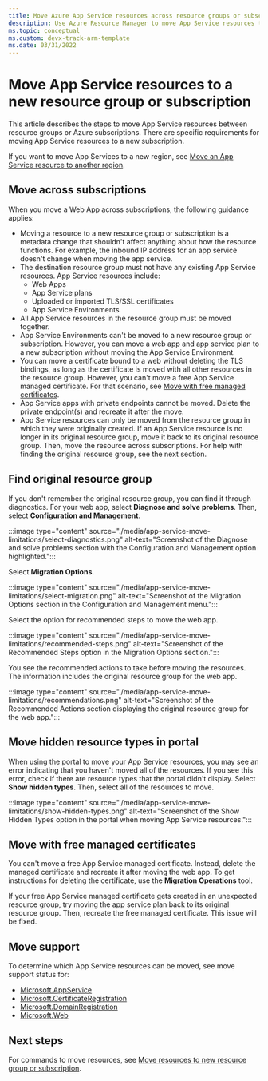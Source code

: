 ```yaml
---
title: Move Azure App Service resources across resource groups or subscriptions
description: Use Azure Resource Manager to move App Service resources to a new resource group or subscription.
ms.topic: conceptual
ms.custom: devx-track-arm-template
ms.date: 03/31/2022
---
```


# Move App Service resources to a new resource group or subscription

This article describes the steps to move App Service resources between resource groups or Azure subscriptions. There are specific requirements for moving App Service resources to a new subscription.

If you want to move App Services to a new region, see [Move an App Service resource to another region](../../../app-service/manage-move-across-regions.md).

## Move across subscriptions

When you move a Web App across subscriptions, the following guidance applies:

- Moving a resource to a new resource group or subscription is a metadata change that shouldn't affect anything about how the resource functions. For example, the inbound IP address for an app service doesn't change when moving the app service.
- The destination resource group must not have any existing App Service resources. App Service resources include:
    - Web Apps
    - App Service plans
    - Uploaded or imported TLS/SSL certificates
    - App Service Environments
- All App Service resources in the resource group must be moved together.
- App Service Environments can't be moved to a new resource group or subscription. However, you can move a web app and app service plan to a new subscription without moving the App Service Environment.
- You can move a certificate bound to a web without deleting the TLS bindings, as long as the certificate is moved with all other resources in the resource group. However, you can't move a free App Service managed certificate. For that scenario, see [Move with free managed certificates](#move-with-free-managed-certificates).
- App Service apps with private endpoints cannot be moved. Delete the private endpoint(s) and recreate it after the move.
- App Service resources can only be moved from the resource group in which they were originally created. If an App Service resource is no longer in its original resource group, move it back to its original resource group. Then, move the resource across subscriptions. For help with finding the original resource group, see the next section.

## Find original resource group

If you don't remember the original resource group, you can find it through diagnostics. For your web app, select **Diagnose and solve problems**. Then, select **Configuration and Management**.

:::image type="content" source="./media/app-service-move-limitations/select-diagnostics.png" alt-text="Screenshot of the Diagnose and solve problems section with the Configuration and Management option highlighted.":::

Select **Migration Options**.

:::image type="content" source="./media/app-service-move-limitations/select-migration.png" alt-text="Screenshot of the Migration Options section in the Configuration and Management menu.":::

Select the option for recommended steps to move the web app.

:::image type="content" source="./media/app-service-move-limitations/recommended-steps.png" alt-text="Screenshot of the Recommended Steps option in the Migration Options section.":::

You see the recommended actions to take before moving the resources. The information includes the original resource group for the web app.

:::image type="content" source="./media/app-service-move-limitations/recommendations.png" alt-text="Screenshot of the Recommended Actions section displaying the original resource group for the web app.":::

## Move hidden resource types in portal

When using the portal to move your App Service resources, you may see an error indicating that you haven't moved all of the resources. If you see this error, check if there are resource types that the portal didn't display. Select **Show hidden types**. Then, select all of the resources to move.

:::image type="content" source="./media/app-service-move-limitations/show-hidden-types.png" alt-text="Screenshot of the Show Hidden Types option in the portal when moving App Service resources.":::

## Move with free managed certificates

You can't move a free App Service managed certificate. Instead, delete the managed certificate and recreate it after moving the web app. To get instructions for deleting the certificate, use the **Migration Operations** tool.

If your free App Service managed certificate gets created in an unexpected resource group, try moving the app service plan back to its original resource group. Then, recreate the free managed certificate. This issue will be fixed.

## Move support

To determine which App Service resources can be moved, see move support status for:

- [Microsoft.AppService](../move-support-resources.md#microsoftappservice)
- [Microsoft.CertificateRegistration](../move-support-resources.md#microsoftcertificateregistration)
- [Microsoft.DomainRegistration](../move-support-resources.md#microsoftdomainregistration)
- [Microsoft.Web](../move-support-resources.md#microsoftweb)

## Next steps

For commands to move resources, see [Move resources to new resource group or subscription](../move-resource-group-and-subscription.md).
